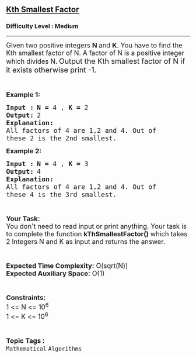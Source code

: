 <h2><a href="https://practice.geeksforgeeks.org/problems/kth-smallest-factor2345/1?page=4&difficulty[]=1&status[]=unsolved&sortBy=submissions">Kth Smallest Factor</a></h2><h3>Difficulty Level : Medium</h3><hr><div class="problems_problem_content__Xm_eO"><p><span style="font-size:18px">GIven two positive integers <strong>N </strong>and <strong>K</strong>. You have to find the Kth smallest factor of N. A factor of N is a positive integer which divides N<strong>. </strong></span><span style="font-size:20px">Output the Kth smallest factor of N if it exists otherwise print -1.</span></p>

<p>&nbsp;</p>

<p><span style="font-size:18px"><strong>Example 1:</strong></span></p>

<pre><span style="font-size:18px"><strong>Input :</strong></span><strong> </strong><span style="font-size:18px"><strong>N = </strong>4 , <strong>K = </strong>2</span>
<span style="font-size:18px"><strong>Output:</strong></span> <span style="font-size:18px">2</span>
<span style="font-size:18px"><strong>Explanation:</strong></span>
<span style="font-size:18px">All factors of 4 are 1,2 and 4. Out of
these 2 is the 2nd smallest.</span></pre>

<p><span style="font-size:18px"><strong>Example 2:</strong></span></p>

<pre><span style="font-size:18px"><strong>Input :</strong></span><strong> </strong><span style="font-size:18px"><strong>N = </strong>4 , <strong>K = </strong>3</span>
<span style="font-size:18px"><strong>Output:</strong></span> <span style="font-size:18px">4</span>
<span style="font-size:18px"><strong>Explanation:</strong></span>
<span style="font-size:18px">All factors of 4 are 1,2 and 4. Out of
these 4 is the 3rd smallest.</span></pre>

<p>&nbsp;</p>

<p><span style="font-size:18px"><strong>Your Task:</strong><br>
You don't need to read input or print anything. Your task is to complete the function <strong>kThSmallestFactor()</strong> which takes 2 Integers N and K as input and returns the answer.</span></p>

<p>&nbsp;</p>

<p><span style="font-size:18px"><strong>Expected Time Complexity:</strong> O(sqrt(N))<br>
<strong>Expected Auxiliary Space:</strong> O(1)</span></p>

<p>&nbsp;</p>

<p><span style="font-size:18px"><strong>Constraints:</strong></span><br>
<span style="font-size:18px">1 &lt;= N &lt;= 10<sup>6</sup><br>
1 &lt;= K &lt;= 10<sup>6</sup></span></p>
</div><br><p><span style=font-size:18px><strong>Topic Tags : </strong><br><code>Mathematical</code>&nbsp;<code>Algorithms</code>&nbsp;